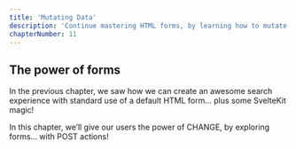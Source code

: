 ```yaml
---
title: 'Mutating Data'
description: 'Continue mastering HTML forms, by learning how to mutate data with them!'
chapterNumber: 11
---
```


## The power of forms

In the previous chapter, we saw how we can create an awesome search experience with standard use of a default HTML form... plus some SvelteKit magic!

In this chapter, we’ll give our users the power of CHANGE, by exploring forms... with POST actions!
